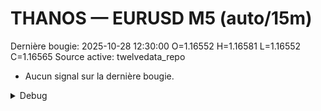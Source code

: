# THANOS — EURUSD M5 (auto/15m)
Dernière bougie: 2025-10-28 12:30:00  O=1.16552  H=1.16581  L=1.16552  C=1.16565
Source active: twelvedata_repo

- Aucun signal sur la dernière bougie.

<details><summary>Debug</summary>

- TD_API_KEY manquant.

</details>